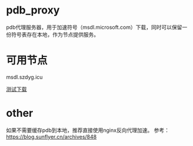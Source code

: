 # pdb_proxy

pdb代理服务器，用于加速符号（msdl.microsoft.com）下载，同时可以保留一份符号表存在本地，作为节点提供服务。

# 可用节点
msdl.szdyg.icu

[测试下载](http://msdl.szdyg.icu/download/symbols/wrpcrt4.pdb/0DBDD41E0805EAAB4F3FE2365B9EC7A91/wrpcrt4.pdb)

# other
如果不需要缓存pdb到本地，推荐直接使用nginx反向代理加速。
参考：https://blog.sunflyer.cn/archives/848


